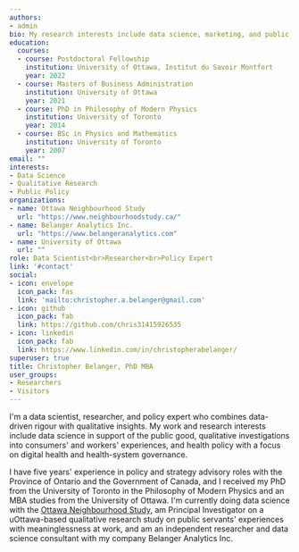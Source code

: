 ```yaml
---
authors:
- admin
bio: My research interests include data science, marketing, and public policy, bridging the quantitative-qualitative divide.
education:
  courses:
  - course: Postdoctoral Fellowship
    institution: University of Ottawa, Institut du Savoir Montfort
    year: 2022
  - course: Masters of Business Administration
    institution: University of Ottawa
    year: 2021
  - course: PhD in Philosophy of Modern Physics
    institution: University of Toronto
    year: 2014
  - course: BSc in Physics and Mathematics
    institution: University of Toronto
    year: 2007
email: ""
interests:
- Data Science
- Qualitative Research
- Public Policy
organizations:
- name: Ottawa Neighbourhood Study
  url: "https://www.neighbourhoodstudy.ca/"
- name: Belanger Analytics Inc.
  url: "https://www.belangeranalytics.com"
- name: University of Ottawa
  url: ""
role: Data Scientist<br>Researcher<br>Policy Expert
link: '#contact'
social:
- icon: envelope
  icon_pack: fas
  link: 'mailto:christopher.a.belanger@gmail.com'
- icon: github
  icon_pack: fab
  link: https://github.com/chris31415926535
- icon: linkedin
  icon_pack: fab
  link: https://www.linkedin.com/in/christopherabelanger/
superuser: true
title: Christopher Belanger, PhD MBA
user_groups:
- Researchers
- Visitors
---
```


I'm a data scientist, researcher, and policy expert who combines data-driven rigour with qualitative insights. My work and research interests include data science in support of the public good, qualitative investigations into consumers' and workers' experiences, and health policy with a focus on digital health and health-system governance.

I have five years' experience in policy and strategy advisory roles with the Province of Ontario and the Government of Canada, and I received my PhD from the University of Toronto in the Philosophy of Modern Physics and an MBA studies from the University of Ottawa. I'm currently doing data science with the [Ottawa Neighbourhood Study](https://www.neighbourhoodstudy.ca), am Principal Investigator on a uOttawa-based qualitative research study on public servants' experiences with meaninglessness at work, and am an independent researcher and data science consultant with my company Belanger Analytics Inc.
